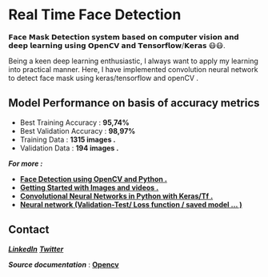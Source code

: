 # Real Time Face Detection
𝗙𝗮𝗰𝗲 𝗠𝗮𝘀𝗸 𝗗𝗲𝘁𝗲𝗰𝘁𝗶𝗼𝗻 𝘀𝘆𝘀𝘁𝗲𝗺 𝗯𝗮𝘀𝗲𝗱 𝗼𝗻 𝗰𝗼𝗺𝗽𝘂𝘁𝗲𝗿 𝘃𝗶𝘀𝗶𝗼𝗻 𝗮𝗻𝗱 𝗱𝗲𝗲𝗽 𝗹𝗲𝗮𝗿𝗻𝗶𝗻𝗴 𝘂𝘀𝗶𝗻𝗴 𝗢𝗽𝗲𝗻𝗖𝗩 𝗮𝗻𝗱 𝗧𝗲𝗻𝘀𝗼𝗿𝗳𝗹𝗼𝘄/𝗞𝗲𝗿𝗮𝘀 😷😷.

Being a keen deep learning enthusiastic, I always want to apply my learning into practical manner. Here, I have implemented convolution neural network to detect face mask using keras/tensorflow and openCV .

## Model Performance on basis of accuracy metrics

+ Best Training Accuracy : **95,74%**
+ Best Validation Accuracy : **98,97%**
+ Training Data : **1315 images .**
+ Validation Data : **194 images .**

***For more :***

+ [**Face Detection using OpenCV and Python .**](https://github.com/Haytam222/Face-Detection)
+ [**Getting Started with Images and videos .**](https://github.com/Haytam222/OpenCv)
+ [**Convolutional Neural Networks in Python with Keras/Tf .**](https://github.com/Haytam222/Deep-Learning)
+ [**Neural network (Validation-Test/ Loss function / saved model ... )**](https://github.com/Haytam222/Neural-Network)

## Contact 

[***LinkedIn***](https://www.linkedin.com/in/haytam-el-youssfi/) 
[***Twitter***](https://twitter.com/HaytamYoussfi)

***Source documentation*** : [**Opencv**](https://docs.opencv.org/2.4/index.html)


